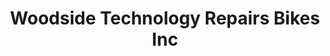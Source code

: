 ---
title: "Woodside Technology Repairs Bikes Inc"
url: /woodside/woodside-technology-repairs-bikes-inc/
shop: Fahrrad
---
